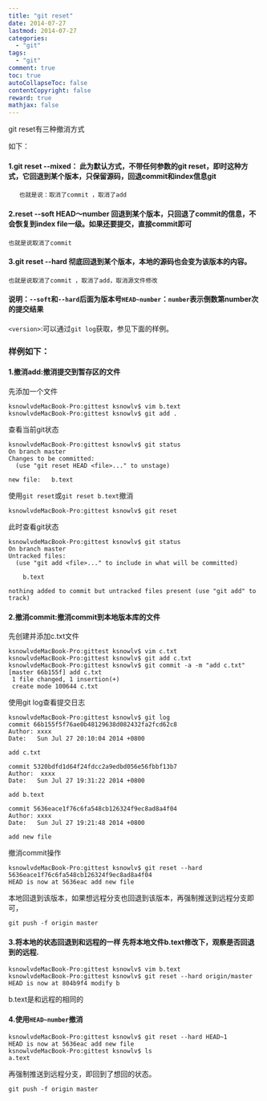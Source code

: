 ```yaml
---
title: "git reset"
date: 2014-07-27
lastmod: 2014-07-27
categories:
  - "git"
tags:
  - "git"
comment: true
toc: true
autoCollapseToc: false
contentCopyright: false
reward: true
mathjax: false
---
```


git reset有三种撤消方式

如下：

#### 1.git reset --mixed：    此为默认方式，不带任何参数的git reset，即时这种方式，它回退到某个版本，只保留源码，回退commit和index信息git 
       也就是说：取消了commit ，取消了add

#### 2.reset --soft  HEAD～number    回退到某个版本，只回退了commit的信息，不会恢复到index file一级。如果还要提交，直接commit即可
    也就是说取消了commit

#### 3.git reset --hard <version>    彻底回退到某个版本，本地的源码也会变为该版本的内容。
    也就是说取消了commit ，取消了add，取消源文件修改
    
#### 说明：`--soft`和`--hard`后面为版本号`HEAD~number`：`number`表示倒数第number次的提交结果

`<version>`:可以通过`git log`获取，参见下面的样例。

### 样例如下：
#### 1.撤消add:撤消提交到暂存区的文件
先添加一个文件

    ksnowlvdeMacBook-Pro:gittest ksnowlv$ vim b.text
    ksnowlvdeMacBook-Pro:gittest ksnowlv$ git add .

查看当前git状态
   
    ksnowlvdeMacBook-Pro:gittest ksnowlv$ git status
    On branch master
    Changes to be committed:
      (use "git reset HEAD <file>..." to unstage)

	new file:   b.text
	
使用`git reset`或`git reset b.text`撤消

    ksnowlvdeMacBook-Pro:gittest ksnowlv$ git reset
此时查看git状态

    ksnowlvdeMacBook-Pro:gittest ksnowlv$ git status
    On branch master
    Untracked files:
      (use "git add <file>..." to include in what will be committed)

	    b.text

    nothing added to commit but untracked files present (use "git add" to track)
    
#### 2.撤消commit:撤消commit到本地版本库的文件
先创建并添加c.txt文件

    ksnowlvdeMacBook-Pro:gittest ksnowlv$ vim c.txt
    ksnowlvdeMacBook-Pro:gittest ksnowlv$ git add c.txt
    ksnowlvdeMacBook-Pro:gittest ksnowlv$ git commit -a -m "add c.txt"
    [master 66b155f] add c.txt
     1 file changed, 1 insertion(+)
     create mode 100644 c.txt
使用git log查看提交日志

    ksnowlvdeMacBook-Pro:gittest ksnowlv$ git log
    commit 66b155f5f76ae0b48129638d082432fa2fcd62c8
    Author: xxxx
    Date:   Sun Jul 27 20:10:04 2014 +0800

    add c.txt

    commit 5320bdfd1d64f24fdcc2a9edbd056e56fbbf13b7
    Author:  xxxx
    Date:   Sun Jul 27 19:31:22 2014 +0800

    add b.text

    commit 5636eace1f76c6fa548cb126324f9ec8ad8a4f04
    Author: xxxx
    Date:   Sun Jul 27 19:21:48 2014 +0800

    add new file
 撤消commit操作   

    ksnowlvdeMacBook-Pro:gittest ksnowlv$ git reset --hard 5636eace1f76c6fa548cb126324f9ec8ad8a4f04
    HEAD is now at 5636eac add new file
    
本地回退到该版本，如果想远程分支也回退到该版本，再强制推送到远程分支即可，    
   
    git push -f origin master
    
    
#### 3.将本地的状态回退到和远程的一样 先将本地文件b.text修改下，观察是否回退到的远程.
 
    ksnowlvdeMacBook-Pro:gittest ksnowlv$ vim b.text 
    ksnowlvdeMacBook-Pro:gittest ksnowlv$ git reset --hard origin/master
    HEAD is now at 804b9f4 modify b
   
b.text是和远程的相同的

#### 4.使用`HEAD~number`撤消
    ksnowlvdeMacBook-Pro:gittest ksnowlv$ git reset --hard HEAD~1
    HEAD is now at 5636eac add new file
    ksnowlvdeMacBook-Pro:gittest ksnowlv$ ls
    a.text
    
再强制推送到远程分支，即回到了想回的状态。

    git push -f origin master
    



